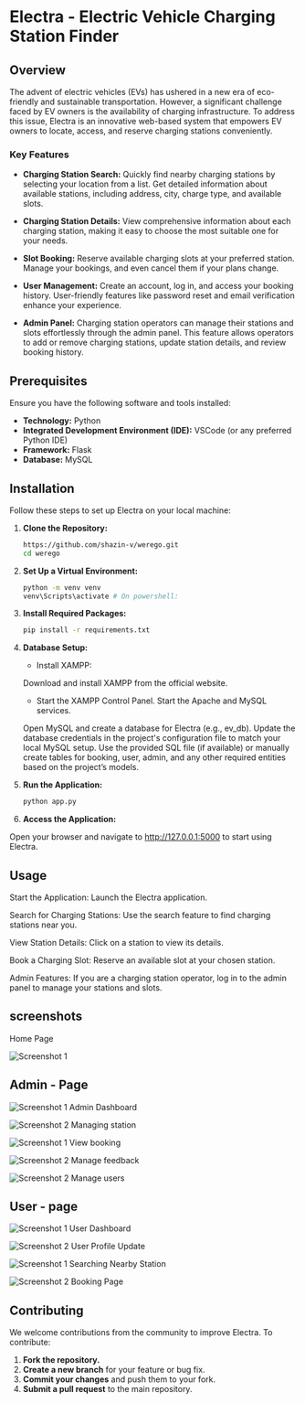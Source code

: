 # Electra - Electric Vehicle Charging Station Finder

## Overview

The advent of electric vehicles (EVs) has ushered in a new era of eco-friendly and sustainable transportation. However, a significant challenge faced by EV owners is the availability of charging infrastructure. To address this issue, Electra is an innovative web-based system that empowers EV owners to locate, access, and reserve charging stations conveniently.

### Key Features

- **Charging Station Search:** Quickly find nearby charging stations by selecting your location from a list. Get detailed information about available stations, including address, city, charge type, and available slots.

- **Charging Station Details:** View comprehensive information about each charging station, making it easy to choose the most suitable one for your needs.

- **Slot Booking:** Reserve available charging slots at your preferred station. Manage your bookings, and even cancel them if your plans change.

- **User Management:** Create an account, log in, and access your booking history. User-friendly features like password reset and email verification enhance your experience.

- **Admin Panel:** Charging station operators can manage their stations and slots effortlessly through the admin panel. This feature allows operators to add or remove charging stations, update station details, and review booking history.

## Prerequisites

Ensure you have the following software and tools installed:

- **Technology:** Python
- **Integrated Development Environment (IDE):** VSCode (or any preferred Python IDE)
- **Framework:** Flask
- **Database:** MySQL

## Installation

Follow these steps to set up Electra on your local machine:

1. **Clone the Repository:**

   ```bash
   https://github.com/shazin-v/werego.git
   cd werego
   ```

2. **Set Up a Virtual Environment:**

   ```bash
   python -m venv venv
   venv\Scripts\activate # On powershell:
   ```

3. **Install Required Packages:**

   ```bash
   pip install -r requirements.txt
   ```

4. **Database Setup:**

      - Install XAMPP:

      Download and install XAMPP from the official website.
      - Start the XAMPP Control Panel.
      Start the Apache and MySQL services.

      Open MySQL and create a database for Electra (e.g., ev_db).
      Update the database credentials in the project's configuration file to match your local MySQL setup.
      Use the provided SQL file (if available) or manually create tables for booking, user, admin, and any other required entities based on the project’s models.

5. **Run the Application:**

   ```bash
   python app.py
   ```

6. **Access the Application:**

Open your browser and navigate to http://127.0.0.1:5000 to start using Electra.

## Usage

Start the Application: Launch the Electra application.

Search for Charging Stations: Use the search feature to find charging stations near you.

View Station Details: Click on a station to view its details.

Book a Charging Slot: Reserve an available slot at your chosen station.

Admin Features: If you are a charging station operator, log in to the admin panel to manage your stations and slots.

## screenshots

Home Page

![Screenshot 1](screenshot/common/homepage.png)

## Admin - Page

![Screenshot 1](screenshot/admin/dashboard.png)
Admin Dashboard

![Screenshot 2](screenshot/admin/manage_station.png)
Managing station

![Screenshot 1](screenshot/admin/view_bookings.png)
View booking

![Screenshot 2](screenshot/admin/view_feedback.png)
Manage feedback

![Screenshot 2](screenshot/admin/view_user.png)
Manage users

## User - page

![Screenshot 1](screenshot/user/dashboard.png)
User Dashboard

![Screenshot 2](screenshot/user/profile.png)
User Profile Update

![Screenshot 1](screenshot/user/station_search.png)
Searching Nearby Station

![Screenshot 2](screenshot/user/booking_page.png)
Booking Page

## Contributing

We welcome contributions from the community to improve Electra. To contribute:

1. **Fork the repository.**
2. **Create a new branch** for your feature or bug fix.
3. **Commit your changes** and push them to your fork.
4. **Submit a pull request** to the main repository.


